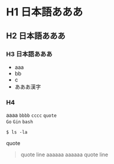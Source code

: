 # H1 日本語あああ
## H2 日本語あああ
### H3 日本語あああ
* aaa
* bb
* c
* あああ漢字

### H4
aaaa `bbbb` `cccc` `quote`  
`Go` `Gin` `bash`

```
$ ls -la
```

quote
> quote line
> aaaaaa
> aaaaaa
> quote line
